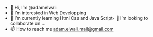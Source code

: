 - 👋 Hi, I’m @adamelwali
- 👀 I’m interested in Web Developping
- 🌱 I’m currently learning Html Css and Java Script- 💞️ I’m looking to collaborate on ...
- 📫 How to reach me adam.elwali.mail@gmail.com
